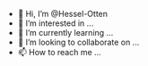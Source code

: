 - 👋 Hi, I’m @Hessel-Otten
- 👀 I’m interested in ...
- 🌱 I’m currently learning ...
- 💞️ I’m looking to collaborate on ...
- 📫 How to reach me ...

<!---
Hessel-Otten/Hessel-Otten is a ✨ special ✨ repository because its `README.md` (this file) appears on your GitHub profile.
You can click the Preview link to take a look at your changes.
--->
